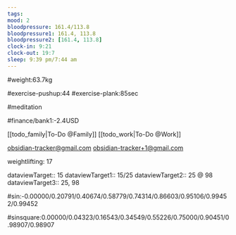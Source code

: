 ```yaml
---
tags: 
mood: 2
bloodpressure: 161.4/113.8
bloodpressure1: 161.4, 113.8
bloodpressure2: [161.4, 113.8]
clock-in: 9:21
clock-out: 19:7
sleep: 9:39 pm/7:44 am
---
```


#weight:63.7kg

#exercise-pushup:44
#exercise-plank:85sec

#meditation



#finance/bank1:-2.4USD

[[todo_family|To-Do @Family]]
[[todo_work|To-Do @Work]]

obsidian-tracker@gmail.com
obsidian-tracker+1@gmail.com

weightlifting: 17

dataviewTarget:: 15
dataviewTarget1:: 15/25
dataviewTarget2:: 25 @ 98
dataviewTarget3:: 25, 98

#sin:-0.00000/0.20791/0.40674/0.58779/0.74314/0.86603/0.95106/0.99452/0.99452

#sinsquare:0.00000/0.04323/0.16543/0.34549/0.55226/0.75000/0.90451/0.98907/0.98907

